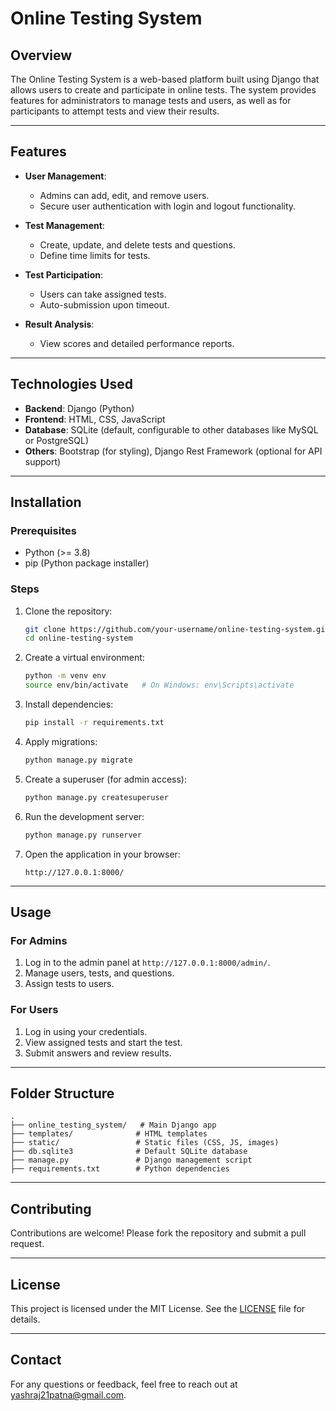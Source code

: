# Online Testing System

## Overview
The Online Testing System is a web-based platform built using Django that allows users to create and participate in online tests. The system provides features for administrators to manage tests and users, as well as for participants to attempt tests and view their results.

---

## Features
- **User Management**:
  - Admins can add, edit, and remove users.
  - Secure user authentication with login and logout functionality.

- **Test Management**:
  - Create, update, and delete tests and questions.
  - Define time limits for tests.

- **Test Participation**:
  - Users can take assigned tests.
  - Auto-submission upon timeout.

- **Result Analysis**:
  - View scores and detailed performance reports.

---

## Technologies Used
- **Backend**: Django (Python)
- **Frontend**: HTML, CSS, JavaScript
- **Database**: SQLite (default, configurable to other databases like MySQL or PostgreSQL)
- **Others**: Bootstrap (for styling), Django Rest Framework (optional for API support)

---

## Installation

### Prerequisites
- Python (>= 3.8)
- pip (Python package installer)

### Steps
1. Clone the repository:
   ```bash
   git clone https://github.com/your-username/online-testing-system.git
   cd online-testing-system
   ```

2. Create a virtual environment:
   ```bash
   python -m venv env
   source env/bin/activate   # On Windows: env\Scripts\activate
   ```

3. Install dependencies:
   ```bash
   pip install -r requirements.txt
   ```

4. Apply migrations:
   ```bash
   python manage.py migrate
   ```

5. Create a superuser (for admin access):
   ```bash
   python manage.py createsuperuser
   ```

6. Run the development server:
   ```bash
   python manage.py runserver
   ```

7. Open the application in your browser:
   ```
   http://127.0.0.1:8000/
   ```

---

## Usage

### For Admins
1. Log in to the admin panel at `http://127.0.0.1:8000/admin/`.
2. Manage users, tests, and questions.
3. Assign tests to users.

### For Users
1. Log in using your credentials.
2. View assigned tests and start the test.
3. Submit answers and review results.

---

## Folder Structure
```
.
├── online_testing_system/   # Main Django app
├── templates/              # HTML templates
├── static/                 # Static files (CSS, JS, images)
├── db.sqlite3              # Default SQLite database
├── manage.py               # Django management script
├── requirements.txt        # Python dependencies
```

---

## Contributing
Contributions are welcome! Please fork the repository and submit a pull request.

---

## License
This project is licensed under the MIT License. See the [LICENSE](LICENSE) file for details.

---

## Contact
For any questions or feedback, feel free to reach out at yashraj21patna@gmail.com.
